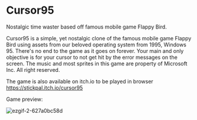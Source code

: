 # Cursor95
Nostalgic time waster based off famous mobile game Flappy Bird.

Cursor95 is a simple, yet nostalgic clone of the famous mobile game Flappy Bird using assets from our beloved operating system from 1995, Windows 95.
There's no end to the game as it goes on forever.
Your main and only objective is for your cursor to not get hit by the error messages on the screen.
The music and most sprites in this game are property of Microsoft Inc. All right reserved.

The game is also available on itch.io to be played in browser https://stickpal.itch.io/cursor95 

Game preview:

![ezgif-2-627a0bc58d](https://user-images.githubusercontent.com/78269273/229845440-b4d435d4-5130-46e4-b5a0-042bd30ad44b.gif)
